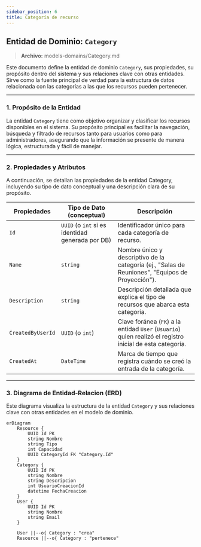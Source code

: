 ```yaml
---
sidebar_position: 6
title: Categoría de recurso
---
```


## Entidad de Dominio: `Category`
>   **Archivo:** models-domains/Category.md

Este documento define la entidad de dominio `Category`, sus propiedades, su propósito dentro del sistema y sus relaciones clave con otras entidades. Sirve como la fuente principal de verdad para la estructura de datos relacionada con las categorías a las que los recursos pueden pertenecer.

---

### 1. Propósito de la Entidad
La entidad `Category` tiene como objetivo organizar y clasificar los recursos disponibles en el sistema. Su propósito principal es facilitar la navegación, búsqueda y filtrado de recursos tanto para usuarios como para administradores, asegurando que la información se presente de manera lógica, estructurada y fácil de manejar.

---

### 2. Propiedades y Atributos
A continuación, se detallan las propiedades de la entidad Category, incluyendo su tipo de dato conceptual y una descripción clara de su propósito.

| Propiedades | Tipo de Dato (conceptual) | Descripción |
|-------------|---------------------------|-------------|
|`Id`  | `UUID` (o `int` si es identidad generada por DB) | Identificador único  para cada categoría de recurso.|
|`Name` | `string` | Nombre único y descriptivo de la categoría (ej., "Salas de Reuniones", "Equipos de Proyección").|
|`Description` | `string` | Descripción detallada que explica el tipo de recursos que abarca esta categoría.|
|`CreatedByUserId` | `UUID` (o `int`) | Clave foránea (`FK`) a la entidad `User` (`Usuario`) quien realizó el registro inicial de esta categoría.|
|`CreatedAt` | `DateTime` | Marca de tiempo que registra cuándo se creó la entrada de la categoría.|

---

### 3. Diagrama de Entidad-Relacion (ERD)

Este diagrama visualiza la estructura de la entidad `Category` y sus relaciones clave con otras entidades en el modelo de dominio.

```mermaid
erDiagram
    Resource {
        UUID Id PK
        string Nombre
        string Tipo
        int Capacidad
        UUID CategoryId FK "Category.Id"
    }
    Category {
        UUID Id PK
        string Nombre
        string Descripcion
        int UsuarioCreacionId
        datetime FechaCreacion
    }
    User {
        UUID Id PK
        string Nombre
        string Email
    }

    User ||--o{ Category : "crea"
    Resource ||--o{ Category : "pertenece"
```